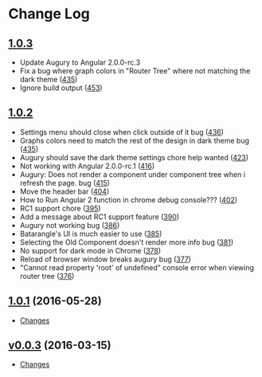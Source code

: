 # Change Log

## [1.0.3](https://github.com/rangle/augury/tree/1.0.3)
* Update Augury to Angular 2.0.0-rc.3
* Fix a bug where graph colors in "Router Tree" where not matching the dark theme ([435](https://github.com/rangle/augury/issues/435))
* Ignore build output ([453](https://github.com/rangle/augury/issues/453))

## [1.0.2](https://github.com/rangle/augury/tree/1.0.2)
* Settings menu should close when click outside of it bug ([436](https://github.com/rangle/augury/issues/436))
* Graphs colors need to match the rest of the design in dark theme bug ([435](https://github.com/rangle/augury/issues/435))
* Augury should save the dark theme settings chore help wanted ([423](https://github.com/rangle/augury/issues/423))
* Not working with Angular 2.0.0-rc.1 ([416](https://github.com/rangle/augury/issues/416))
* Augury: Does not render a component under component tree when i refresh the page. bug ([415](https://github.com/rangle/augury/issues/415))
* Move the header bar ([404](https://github.com/rangle/augury/issues/404))
* How to Run Angular 2 function in chrome debug console??? ([402](https://github.com/rangle/augury/issues/402))
* RC1 support chore ([395](https://github.com/rangle/augury/issues/395))
* Add a message about RC1 support feature ([390](https://github.com/rangle/augury/issues/390))
* Augury not working bug ([386](https://github.com/rangle/augury/issues/386))
* Batarangle's UI is much easier to use ([385](https://github.com/rangle/augury/issues/385))
* Selecting the Old Component doesn't render more info bug ([381](https://github.com/rangle/augury/issues/381))
* No support for dark mode in Chrome ([378](https://github.com/rangle/augury/issues/378))
* Reload of browser window breaks augury bug ([377](https://github.com/rangle/augury/issues/377))
* "Cannot read property 'root' of undefined" console error when viewing router tree ([376](https://github.com/rangle/augury/issues/376))

## [1.0.1](https://github.com/rangle/augury/tree/1.0.1) (2016-05-28)
* [Changes](https://github.com/rangle/augury/compare/1.0.1...v0.0.3)

## [v0.0.3](https://github.com/rangle/augury/tree/v0.0.3) (2016-03-15)
* [Changes](https://github.com/rangle/augury/commits/0d2483568e5d4dd631f15e010064d771c9755680)
